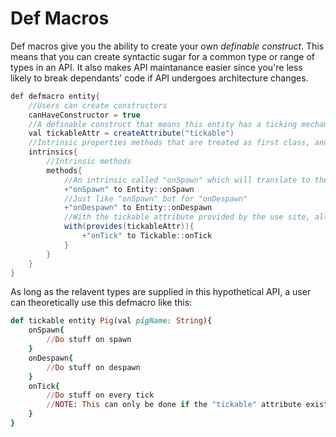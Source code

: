 # Def Macros
Def macros give you the ability to create your own *definable construct*. This means that you can create syntactic sugar for a common type or range of types in an API. It also makes API maintanance easier since you're less likely to break dependants' code if API undergoes architecture changes.
```c#
def defmacro entity{
    //Users can create constructors
    canHaveConstructor = true
    //A definable construct that means this entity has a ticking mechanism
    val tickableAttr = createAttribute("tickable")
    //Intrinsic properties methods that are treated as first class, and can be used as syntactic sugar
    intrinsics{
        //Intrinsic methods
        methods{
            //An intrinsic called "onSpawn" which will translate to the Entity::onSpawn method
            +"onSpawn" to Entity::onSpawn
            //Just like "onSpawn" but for "onDespawn"
            +"onDespawn" to Entity::onDespawn
            //With the tickable attribute provided by the use site, allow "onTick" to be used for Tickable::onTick
            with(provides(tickableAttr)){
                +"onTick" to Tickable::onTick
            }
        }
    }
}
```
As long as the relavent types are supplied in this hypothetical API, a user can theoretically use this defmacro like this:
```ruby
def tickable entity Pig(val pigName: String){
    onSpawn{
        //Do stuff on spawn
    }
    onDespawn{
        //Do stuff on despawn
    }
    onTick{
        //Do stuff on every tick
        //NOTE: This can only be done if the "tickable" attribute exists, like it does in this example
    }
}
```